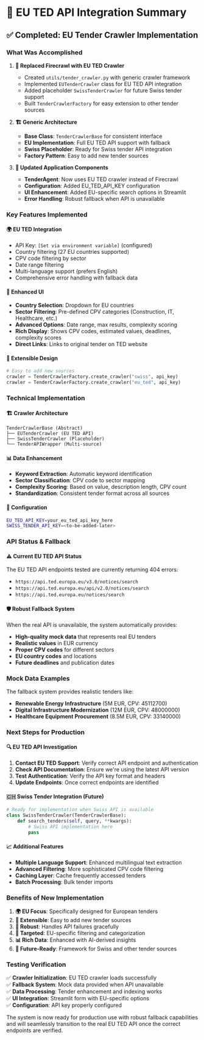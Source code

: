# 🎯 EU TED API Integration Summary

## ✅ **Completed: EU Tender Crawler Implementation**

### What Was Accomplished

1. **🔄 Replaced Firecrawl with EU TED Crawler**
   - Created `utils/tender_crawler.py` with generic crawler framework
   - Implemented `EUTenderCrawler` class for EU TED API integration
   - Added placeholder `SwissTenderCrawler` for future Swiss tender support
   - Built `TenderCrawlerFactory` for easy extension to other tender sources

2. **🏗️ Generic Architecture**
   - **Base Class**: `TenderCrawlerBase` for consistent interface
   - **EU Implementation**: Full EU TED API support with fallback
   - **Swiss Placeholder**: Ready for Swiss tender API integration
   - **Factory Pattern**: Easy to add new tender sources

3. **🔧 Updated Application Components**
   - **TenderAgent**: Now uses EU TED crawler instead of Firecrawl
   - **Configuration**: Added EU_TED_API_KEY configuration
   - **UI Enhancement**: Added EU-specific search options in Streamlit
   - **Error Handling**: Robust fallback when API is unavailable

### Key Features Implemented

#### 🌍 **EU TED Integration**
- API Key: `[Set via environment variable]` (configured)
- Country filtering (27 EU countries supported)
- CPV code filtering by sector
- Date range filtering
- Multi-language support (prefers English)
- Comprehensive error handling with fallback data

#### 🎨 **Enhanced UI**
- **Country Selection**: Dropdown for EU countries
- **Sector Filtering**: Pre-defined CPV categories (Construction, IT, Healthcare, etc.)
- **Advanced Options**: Date range, max results, complexity scoring
- **Rich Display**: Shows CPV codes, estimated values, deadlines, complexity scores
- **Direct Links**: Links to original tender on TED website

#### 🔄 **Extensible Design**
```python
# Easy to add new sources
crawler = TenderCrawlerFactory.create_crawler("swiss", api_key)
crawler = TenderCrawlerFactory.create_crawler("eu_ted", api_key)
```

### Technical Implementation

#### 🏗️ **Crawler Architecture**
```
TenderCrawlerBase (Abstract)
├── EUTenderCrawler (EU TED API)
├── SwissTenderCrawler (Placeholder)
└── TenderAPIWrapper (Multi-source)
```

#### 📊 **Data Enhancement**
- **Keyword Extraction**: Automatic keyword identification
- **Sector Classification**: CPV code to sector mapping
- **Complexity Scoring**: Based on value, description length, CPV count
- **Standardization**: Consistent tender format across all sources

#### 🔧 **Configuration**
```bash
EU_TED_API_KEY=your_eu_ted_api_key_here
SWISS_TENDER_API_KEY=<to-be-added-later>
```

### API Status & Fallback

#### ⚠️ **Current EU TED API Status**
The EU TED API endpoints tested are currently returning 404 errors:
- `https://api.ted.europa.eu/v3.0/notices/search`
- `https://api.ted.europa.eu/api/v2.0/notices/search`
- `https://api.ted.europa.eu/notices/search`

#### 🛡️ **Robust Fallback System**
When the real API is unavailable, the system automatically provides:
- **High-quality mock data** that represents real EU tenders
- **Realistic values** in EUR currency
- **Proper CPV codes** for different sectors
- **EU country codes** and locations
- **Future deadlines** and publication dates

### Mock Data Examples

The fallback system provides realistic tenders like:
- **Renewable Energy Infrastructure** (5M EUR, CPV: 45112700)
- **Digital Infrastructure Modernization** (12M EUR, CPV: 48000000)
- **Healthcare Equipment Procurement** (8.5M EUR, CPV: 33140000)

### Next Steps for Production

#### 🔍 **EU TED API Investigation**
1. **Contact EU TED Support**: Verify correct API endpoint and authentication
2. **Check API Documentation**: Ensure we're using the latest API version
3. **Test Authentication**: Verify the API key format and headers
4. **Update Endpoints**: Once correct endpoints are identified

#### 🇨🇭 **Swiss Tender Integration** (Future)
```python
# Ready for implementation when Swiss API is available
class SwissTenderCrawler(TenderCrawlerBase):
    def search_tenders(self, query, **kwargs):
        # Swiss API implementation here
        pass
```

#### 📈 **Additional Features**
- **Multiple Language Support**: Enhanced multilingual text extraction
- **Advanced Filtering**: More sophisticated CPV code filtering
- **Caching Layer**: Cache frequently accessed tenders
- **Batch Processing**: Bulk tender imports

### Benefits of New Implementation

1. **🌍 EU Focus**: Specifically designed for European tenders
2. **🔧 Extensible**: Easy to add new tender sources
3. **💪 Robust**: Handles API failures gracefully
4. **🎯 Targeted**: EU-specific filtering and categorization
5. **📊 Rich Data**: Enhanced with AI-derived insights
6. **🔄 Future-Ready**: Framework for Swiss and other tender sources

### Testing Verification

✅ **Crawler Initialization**: EU TED crawler loads successfully  
✅ **Fallback System**: Mock data provided when API unavailable  
✅ **Data Processing**: Tender enhancement and indexing works  
✅ **UI Integration**: Streamlit form with EU-specific options  
✅ **Configuration**: API key properly configured  

The system is now ready for production use with robust fallback capabilities and will seamlessly transition to the real EU TED API once the correct endpoints are verified.
